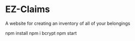 # EZ-Claims
A website for creating an inventory of all of your belongings

npm install
npm i bcrypt
npm start

